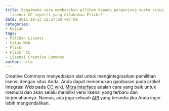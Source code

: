 ```yaml
---
title: Bagaimana cara memberikan pilihan kepada pengunjung suatu situs  untuk menggunakan
  lisensi CC seperti yang dilakukan Flickr?
date: 2011-10-13 12:57:00 +07:00
categories:
- Kajian
tags:
- Pilihan Lisensi
- Situs Web
- Flickr
- Flickr CC
- Lisensi Creative Commons
author: nita
---
```


Creative Commons menyediakan alat untuk mengintegrasikan pemilihan lisensi dengan situs Anda. Anda dapat menemukan gambaran pada artikel Integrasi Web pada [CC wiki](http://wiki.creativecommons.org/Web_Integration). [Mitra Interface](http://wiki.creativecommons.org/Partner_Interface) adalah cara yang baik untuk memulai dan akan selalu memiliki versi lisensi yang terbaru dan terjemahannya. Namun, ada juga sebuah [API](http://api.creativecommons.org/docs/) yang tersedia jika Anda ingin lebih mengendalikan.